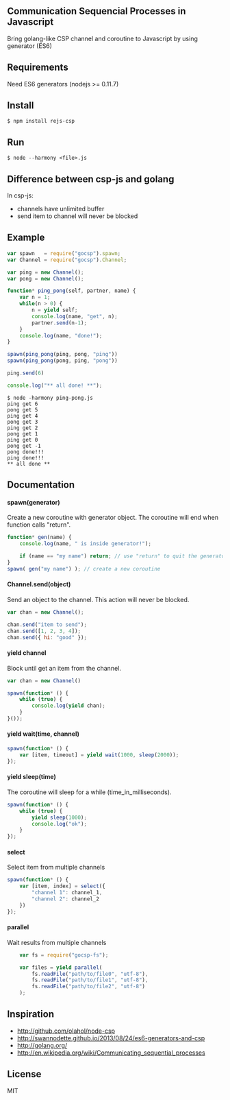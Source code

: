 ## Communication Sequencial Processes in Javascript

Bring golang-like CSP channel and coroutine to Javascript by using generator (ES6)

## Requirements

Need ES6 generators (nodejs >= 0.11.7)

## Install

    $ npm install rejs-csp

## Run

    $ node --harmony <file>.js

## Difference between csp-js and golang

In csp-js:

* channels have unlimited buffer
* send item to channel will never be blocked 

## Example

```js
var spawn   = require("gocsp").spawn;
var Channel = require("gocsp").Channel;

var ping = new Channel();
var pong = new Channel();

function* ping_pong(self, partner, name) {
    var n = 1;
    while(n > 0) {
        n = yield self;
        console.log(name, "get", n);
        partner.send(n-1);
    }
    console.log(name, "done!");
}

spawn(ping_pong(ping, pong, "ping"))
spawn(ping_pong(pong, ping, "pong"))

ping.send(6)

console.log("** all done! **");
```

    $ node -harmony ping-pong.js
    ping get 6
    pong get 5
    ping get 4
    pong get 3
    ping get 2
    pong get 1
    ping get 0
    pong get -1
    pong done!!!
    ping done!!!
    ** all done **

## Documentation

#### spawn(generator)

Create a new coroutine with generator object. The coroutine will end when function calls "return".

```js
function* gen(name) {
    console.log(name, " is inside generator!");

    if (name == "my name") return; // use "return" to quit the generator
}
spawn( gen("my name") ); // create a new coroutine
```
    
#### Channel.send(object)

Send an object to the channel. This action will never be blocked.

```js
var chan = new Channel();

chan.send("item to send");
chan.send([1, 2, 3, 4]);
chan.send({ hi: "good" });
```

#### yield channel

Block until get an item from the channel.

```js
var chan = new Channel()

spawn(function* () {
    while (true) {
        console.log(yield chan);
    }
}());
```

#### yield wait(time, channel)

```js
spawn(function* () {
    var [item, timeout] = yield wait(1000, sleep(2000));
});
```

#### yield sleep(time)

The coroutine will sleep for a while (time_in_milliseconds).

```js
spawn(function* () {
    while (true) {
        yield sleep(1000);
        console.log("ok");
    }
});
```

#### select

Select item from multiple channels

```js
spawn(function* () {
    var [item, index] = select({
        "channel 1": channel_1,
        "channel 2": channel_2
    })
});
```

#### parallel

Wait results from multiple channels

```js
    var fs = require("gocsp-fs");

    var files = yield parallel(
        fs.readFile("path/to/file0", "utf-8"),
        fs.readFile("path/to/file1", "utf-8"),
        fs.readFile("path/to/file2", "utf-8")        
    );
```

## Inspiration

* http://github.com/olahol/node-csp
* http://swannodette.github.io/2013/08/24/es6-generators-and-csp
* http://golang.org/
* http://en.wikipedia.org/wiki/Communicating_sequential_processes

## License

MIT
